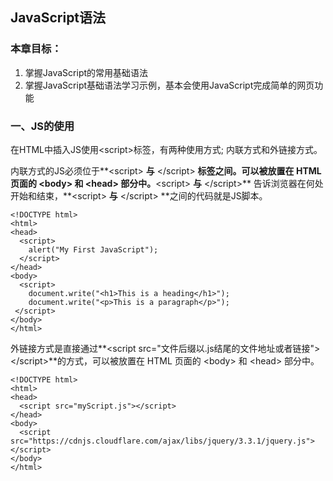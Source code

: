 ## JavaScript语法

### 本章目标：

1. 掌握JavaScript的常用基础语法
2. 掌握JavaScript基础语法学习示例，基本会使用JavaScript完成简单的网页功能

### 一、JS的使用

在HTML中插入JS使用&lt;script&gt;标签，有两种使用方式; 内联方式和外链接方式。

内联方式的JS必须位于**&lt;script&gt; **与** &lt;/script&gt; **标签之间。可以被放置在 HTML 页面的 &lt;body&gt; 和 &lt;head&gt; 部分中。**&lt;script&gt; **与** &lt;/script&gt;** 告诉浏览器在何处开始和结束，**&lt;script&gt; **与** &lt;/script&gt; **之间的代码就是JS脚本。

```
<!DOCTYPE html>
<html>
<head>
  <script>
    alert("My First JavaScript");
  </script>
</head>
<body>
  <script>
    document.write("<h1>This is a heading</h1>");
    document.write("<p>This is a paragraph</p>");
 </script>
</body>
</html>
```

外链接方式是直接通过**&lt;script src="文件后缀以.js结尾的文件地址或者链接"&gt; &lt;/script&gt;**的方式，可以被放置在 HTML 页面的 &lt;body&gt; 和 &lt;head&gt; 部分中。

```
<!DOCTYPE html>
<html>
<head>
  <script src="myScript.js"></script>
</head>
<body>
  <script src="https://cdnjs.cloudflare.com/ajax/libs/jquery/3.3.1/jquery.js"></script>
</body>
</html>
```



